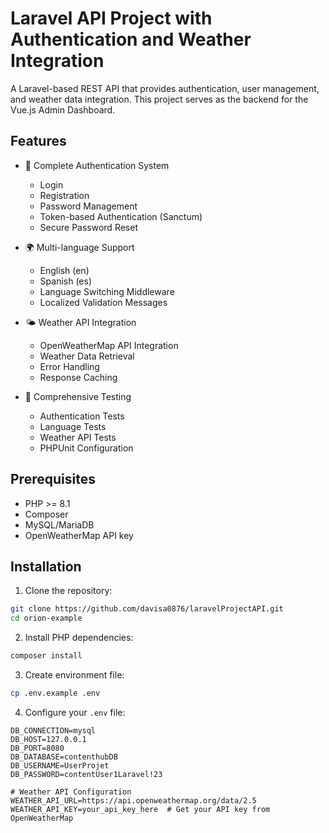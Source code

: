 # Laravel API Project with Authentication and Weather Integration

A Laravel-based REST API that provides authentication, user management, and weather data integration. This project serves as the backend for the Vue.js Admin Dashboard.

## Features

- 🔐 Complete Authentication System
  - Login
  - Registration
  - Password Management
  - Token-based Authentication (Sanctum) 
  - Secure Password Reset

- 🌍 Multi-language Support
  - English (en)
  - Spanish (es)
  - Language Switching Middleware
  - Localized Validation Messages

- 🌤️ Weather API Integration
  - OpenWeatherMap API Integration
  - Weather Data Retrieval
  - Error Handling
  - Response Caching

- 🧪 Comprehensive Testing
  - Authentication Tests
  - Language Tests
  - Weather API Tests
  - PHPUnit Configuration

## Prerequisites

- PHP >= 8.1
- Composer
- MySQL/MariaDB
- OpenWeatherMap API key

## Installation

1. Clone the repository:
```bash
git clone https://github.com/davisa0876/laravelProjectAPI.git
cd orion-example
```

2. Install PHP dependencies:
```bash
composer install
```

3. Create environment file:
```bash
cp .env.example .env
```

4. Configure your `.env` file:
```env
DB_CONNECTION=mysql
DB_HOST=127.0.0.1
DB_PORT=8080
DB_DATABASE=contenthubDB
DB_USERNAME=UserProjet
DB_PASSWORD=contentUser1Laravel!23

# Weather API Configuration
WEATHER_API_URL=https://api.openweathermap.org/data/2.5
WEATHER_API_KEY=your_api_key_here  # Get your API key from OpenWeatherMap
```

>